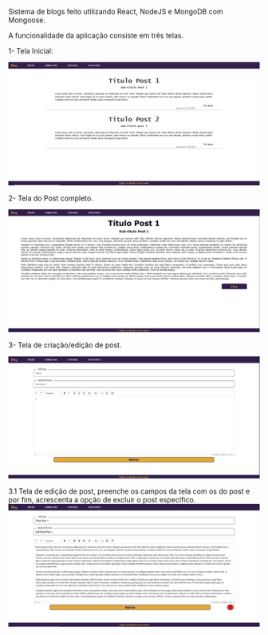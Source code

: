 Sistema de blogs feito utilizando React, NodeJS e MongoDB com Mongoose. 

A funcionalidade da aplicação consiste em três telas. 

1- Tela Inicial: 

<img src="https://github.com/Chicarelli/blog-react/blob/master/pagina-inicial.PNG" alt="Pagina Inicial" width="800px"/>

2- Tela do Post completo. 

<img src="./pagina-post.PNG" alt="Pagina do Post" width="800px"/>

3- Tela de criação/edição de post.

<img src="pagina-criacao-de-post.PNG" alt ="Pagina de criação de post" width="800px"/>

3.1 Tela de edição de post, preenche os campos da tela com os do post e por fim, acrescenta a opção de excluir o post específico. 
<img src="edicao-de-post.PNG" alt="Pagina de edicação de post" width="800px"/>

